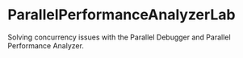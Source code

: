 # ParallelPerformanceAnalyzerLab
Solving concurrency issues with the Parallel Debugger and Parallel Performance Analyzer.
